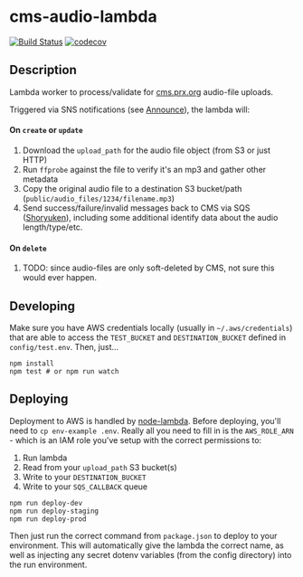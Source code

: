 # cms-audio-lambda

[![Build Status](https://snap-ci.com/PRX/cms-audio-lambda/branch/master/build_image)](https://snap-ci.com/PRX/cms-audio-lambda/branch/master)
[![codecov](https://codecov.io/gh/PRX/cms-audio-lambda/branch/master/graph/badge.svg)](https://codecov.io/gh/PRX/cms-audio-lambda)

## Description

Lambda worker to process/validate for [cms.prx.org](https://github.com/PRX/cms.prx.org) audio-file uploads.

Triggered via SNS notifications (see [Announce](https://github.com/PRX/announce)), the lambda will:

#### On `create` or `update`

1. Download the `upload_path` for the audio file object (from S3 or just HTTP)
2. Run `ffprobe` against the file to verify it's an mp3 and gather other metadata
3. Copy the original audio file to a destination S3 bucket/path (`public/audio_files/1234/filename.mp3`)
4. Send success/failure/invalid messages back to CMS via SQS ([Shoryuken](https://github.com/phstc/shoryuken)), including some additional identify data about the audio length/type/etc.

#### On `delete`

1. TODO: since audio-files are only soft-deleted by CMS, not sure this would ever happen.

## Developing

Make sure you have AWS credentials locally (usually in `~/.aws/credentials`) that are able to access
the `TEST_BUCKET` and `DESTINATION_BUCKET` defined in `config/test.env`.  Then, just...

```
npm install
npm test # or npm run watch
```

## Deploying

Deployment to AWS is handled by [node-lambda](https://www.npmjs.com/package/node-lambda).  Before deploying,
you'll need to `cp env-example .env`.  Really all you need to fill in is the `AWS_ROLE_ARN` - which is an IAM
role you've setup with the correct permissions to:

1. Run lambda
2. Read from your `upload_path` S3 bucket(s)
3. Write to your `DESTINATION_BUCKET`
4. Write to your `SQS_CALLBACK` queue

```
npm run deploy-dev
npm run deploy-staging
npm run deploy-prod
```

Then just run the correct command from `package.json` to deploy to your environment.  This will automatically
give the lambda the correct name, as well as injecting any secret dotenv variables (from the config directory)
into the run environment.
